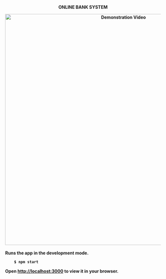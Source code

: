 
<div align="center" width="50">
<p ><strong>ONLINE BANK SYSTEM</p>
<img src="https://github.com/iNightjar/Banking-System/blob/master/Demonstration%20Video/iNightjar%20Bank%20System.gif?raw=true" href="https://github.com/iNightjar" alt="Demonstration Video" width="750px"/><br> 
  
</div>

<br>
Runs the app in the development mode.


```
    $ npm start
```

Open [http://localhost:3000](http://localhost:3000) to view it in your browser.
